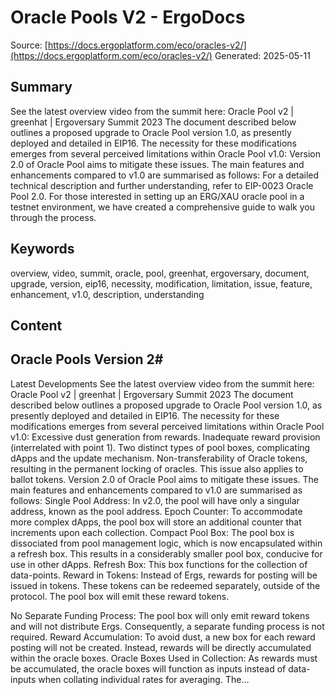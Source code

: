 # Oracle Pools V2 - ErgoDocs
Source: [https://docs.ergoplatform.com/eco/oracles-v2/](https://docs.ergoplatform.com/eco/oracles-v2/)
Generated: 2025-05-11

## Summary
See the latest overview video from the summit here: Oracle Pool v2 | greenhat | Ergoversary Summit 2023 The document described below outlines a proposed upgrade to Oracle Pool version 1.0, as presently deployed and detailed in EIP16. The necessity for these modifications emerges from several perceived limitations within Oracle Pool v1.0: Version 2.0 of Oracle Pool aims to mitigate these issues. The main features and enhancements compared to v1.0 are summarised as follows: For a detailed technical description and further understanding, refer to EIP-0023 Oracle Pool 2.0. For those interested in setting up an ERG/XAU oracle pool in a testnet environment, we have created a comprehensive guide to walk you through the process.

## Keywords
overview, video, summit, oracle, pool, greenhat, ergoversary, document, upgrade, version, eip16, necessity, modification, limitation, issue, feature, enhancement, v1.0, description, understanding

## Content
## Oracle Pools Version 2#
Latest Developments
See the latest overview video from the summit here: Oracle Pool v2 | greenhat | Ergoversary Summit 2023
The document described below outlines a proposed upgrade to Oracle Pool version 1.0, as presently deployed and detailed in EIP16. The necessity for these modifications emerges from several perceived limitations within Oracle Pool v1.0:
Excessive dust generation from rewards.
Inadequate reward provision (interrelated with point 1).
Two distinct types of pool boxes, complicating dApps and the update mechanism.
Non-transferability of Oracle tokens, resulting in the permanent locking of oracles. This issue also applies to ballot tokens.
Version 2.0 of Oracle Pool aims to mitigate these issues. The main features and enhancements compared to v1.0 are summarised as follows:
Single Pool Address: In v2.0, the pool will have only a singular address, known as the pool address.
Epoch Counter: To accommodate more complex dApps, the pool box will store an additional counter that increments upon each collection.
Compact Pool Box: The pool box is dissociated from pool management logic, which is now encapsulated within a refresh box. This results in a considerably smaller pool box, conducive for use in other dApps.
Refresh Box: This box functions for the collection of data-points.
Reward in Tokens: Instead of Ergs, rewards for posting will be issued in tokens. These tokens can be redeemed separately, outside of the protocol.
The pool box will emit these reward tokens.


No Separate Funding Process: The pool box will only emit reward tokens and will not distribute Ergs. Consequently, a separate funding process is not required.
Reward Accumulation: To avoid dust, a new box for each reward posting will not be created. Instead, rewards will be directly accumulated within the oracle boxes.
Oracle Boxes Used in Collection: As rewards must be accumulated, the oracle boxes will function as inputs instead of data-inputs when collating individual rates for averaging.
The...
